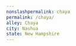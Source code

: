 ```yaml
---
﻿nonslashpermalink: chaya
permalink: /chaya/
alley: Chaya
city: Nashua
state: New Hampshire
---
```

